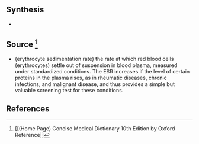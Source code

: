 ## Synthesis
- 
## Source [^1]
- (erythrocyte sedimentation rate) the rate at which red blood cells (erythrocytes) settle out of suspension in blood plasma, measured under standardized conditions. The ESR increases if the level of certain proteins in the plasma rises, as in rheumatic diseases, chronic infections, and malignant disease, and thus provides a simple but valuable screening test for these conditions.
## References

[^1]: [[(Home Page) Concise Medical Dictionary 10th Edition by Oxford Reference]]